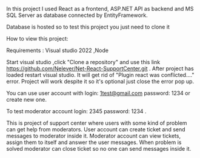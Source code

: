 In this project I used React as a frontend, ASP.NET API as backend and MS SQL Server as database connected by EntityFramework.

Database is hosted so to test this project you just need to clone it

How to view this project:

Requirements : 
Visual studio 2022 ,Node

Start visual studio ,click "Clone a repository" and use this link https://github.com/Nelever/Net-React-SupportCenter.git .
After project has loaded restart visual studio. It will get rid of  "Plugin react was conflicted...." error. Project will work despite it so it's optional just close the error pop up.

You can use user account with login: 1test@gmail.com password: 1234 or create new one.

To test moderator account login: 2345 password: 1234 .

This is project of support center where users with some kind of problem can get help from moderators. User account can create ticket and send messages to moderator inside it. Moderator account can view tickets, assign them to itself and answer the user messages. When problem is solved moderator can close ticket so no one can send messages inside it.
